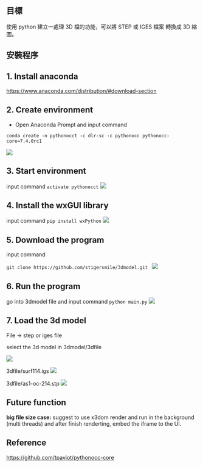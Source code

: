 
## 目標
使用 python 建立一處理 3D 檔的功能，可以將 STEP 或 IGES 檔案 轉換成 3D 縮圖。

## 安裝程序

## 1. Install anaconda
https://www.anaconda.com/distribution/#download-section

## 2. Create environment

+ Open Anaconda Prompt and input command

`conda create -n pythonocct -c dlr-sc -c pythonocc pythonocc-core=7.4.0rc1`

![](https://i.imgur.com/jFsMFPy.png)



## 3. Start environment

input command
`
activate pythonocct
`
![](https://i.imgur.com/UnsD6KA.png)


## 4. Install the wxGUI library 
input command
`pip install wxPython`
![](https://i.imgur.com/fNOo873.png)


## 5. Download the program
input command

`git clone https://github.com/stigersmile/3dmodel.git `
![](https://i.imgur.com/Jzoxgsi.png)

## 6. Run the program

go into 3dmodel file and input command
`python main.py`
![](https://i.imgur.com/bHVRVhb.png)


## 7. Load the 3d model

File -> step or iges file 

select the 3d model in 3dmodel/3dfile


![](https://i.imgur.com/GwMn1m2.png)

3dfile/surf114.igs
![](https://i.imgur.com/ZCCxXXn.png)

3dfile/as1-oc-214.stp
![](https://i.imgur.com/0bSvT6m.png)


## Future function
**big file size case:**
suggest to use x3dom render and run in the background (multi threads) and after finish renderting, embed the iframe to the UI.


## Reference
https://github.com/tpaviot/pythonocc-core
